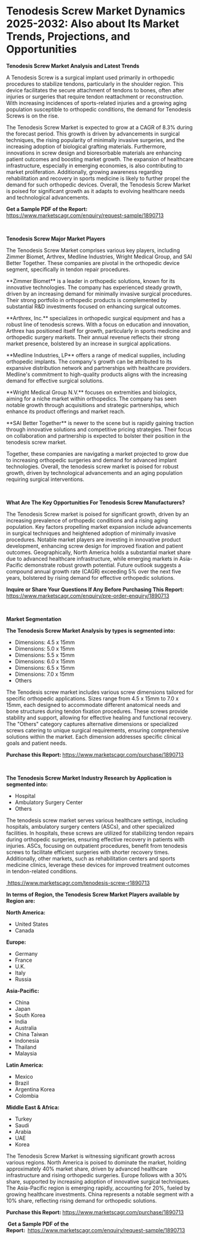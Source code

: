 <p><h1>Tenodesis Screw Market Dynamics 2025-2032: Also about Its Market Trends, Projections, and Opportunities</h1></p><p><strong>Tenodesis Screw Market Analysis and Latest Trends</strong></p>
<p><p>A Tenodesis Screw is a surgical implant used primarily in orthopedic procedures to stabilize tendons, particularly in the shoulder region. This device facilitates the secure attachment of tendons to bones, often after injuries or surgeries that require tendon reattachment or reconstruction. With increasing incidences of sports-related injuries and a growing aging population susceptible to orthopedic conditions, the demand for Tenodesis Screws is on the rise.</p><p>The Tenodesis Screw Market is expected to grow at a CAGR of 8.3% during the forecast period. This growth is driven by advancements in surgical techniques, the rising popularity of minimally invasive surgeries, and the increasing adoption of biological grafting materials. Furthermore, innovations in screw design and bioresorbable materials are enhancing patient outcomes and boosting market growth. The expansion of healthcare infrastructure, especially in emerging economies, is also contributing to market proliferation. Additionally, growing awareness regarding rehabilitation and recovery in sports medicine is likely to further propel the demand for such orthopedic devices. Overall, the Tenodesis Screw Market is poised for significant growth as it adapts to evolving healthcare needs and technological advancements.</p></p>
<p><strong>Get a Sample PDF of the Report:&nbsp;</strong> <a href="https://www.marketscagr.com/enquiry/request-sample/1890713?utm_campaign=3346&utm_medium=2&utm_source=Github&utm_content=ia&utm_term=16042025&utm_id=tenodesis-screw">https://www.marketscagr.com/enquiry/request-sample/1890713</a></p>
<p>&nbsp;</p>
<p><strong>Tenodesis Screw Major Market Players</strong></p>
<p><p>The Tenodesis Screw Market comprises various key players, including Zimmer Biomet, Arthrex, Medline Industries, Wright Medical Group, and SAI Better Together. These companies are pivotal in the orthopedic device segment, specifically in tendon repair procedures.</p><p>**Zimmer Biomet** is a leader in orthopedic solutions, known for its innovative technologies. The company has experienced steady growth, driven by an increasing demand for minimally invasive surgical procedures. Their strong portfolio in orthopedic products is complemented by substantial R&D investments focused on enhancing surgical outcomes.</p><p>**Arthrex, Inc.** specializes in orthopedic surgical equipment and has a robust line of tenodesis screws. With a focus on education and innovation, Arthrex has positioned itself for growth, particularly in sports medicine and orthopedic surgery markets. Their annual revenue reflects their strong market presence, bolstered by an increase in surgical applications.</p><p>**Medline Industries, LP** offers a range of medical supplies, including orthopedic implants. The company's growth can be attributed to its expansive distribution network and partnerships with healthcare providers. Medline's commitment to high-quality products aligns with the increasing demand for effective surgical solutions.</p><p>**Wright Medical Group N.V.** focuses on extremities and biologics, aiming for a niche market within orthopedics. The company has seen notable growth through acquisitions and strategic partnerships, which enhance its product offerings and market reach.</p><p>**SAI Better Together** is newer to the scene but is rapidly gaining traction through innovative solutions and competitive pricing strategies. Their focus on collaboration and partnership is expected to bolster their position in the tenodesis screw market.</p><p>Together, these companies are navigating a market projected to grow due to increasing orthopedic surgeries and demand for advanced implant technologies. Overall, the tenodesis screw market is poised for robust growth, driven by technological advancements and an aging population requiring surgical interventions.</p></p>
<p>&nbsp;</p>
<p><strong>What Are The Key Opportunities For Tenodesis Screw Manufacturers?</strong></p>
<p><p>The Tenodesis Screw market is poised for significant growth, driven by an increasing prevalence of orthopedic conditions and a rising aging population. Key factors propelling market expansion include advancements in surgical techniques and heightened adoption of minimally invasive procedures. Notable market players are investing in innovative product development, enhancing screw design for improved fixation and patient outcomes. Geographically, North America holds a substantial market share due to advanced healthcare infrastructure, while emerging markets in Asia-Pacific demonstrate robust growth potential. Future outlook suggests a compound annual growth rate (CAGR) exceeding 5% over the next five years, bolstered by rising demand for effective orthopedic solutions.</p></p>
<p><strong>Inquire or Share Your Questions If Any Before Purchasing This Report:</strong> <a href="https://www.marketscagr.com/enquiry/pre-order-enquiry/1890713?utm_campaign=3346&utm_medium=2&utm_source=Github&utm_content=ia&utm_term=16042025&utm_id=tenodesis-screw">https://www.marketscagr.com/enquiry/pre-order-enquiry/1890713</a></p>
<p>&nbsp;</p>
<p><strong>Market Segmentation</strong></p>
<p><strong>The Tenodesis Screw Market Analysis by types is segmented into:</strong></p>
<p><ul><li>Dimensions: 4.5 x 15mm</li><li>Dimensions: 5.0 x 15mm</li><li>Dimensions: 5.5 x 15mm</li><li>Dimensions: 6.0 x 15mm</li><li>Dimensions: 6.5 x 15mm</li><li>Dimensions: 7.0 x 15mm</li><li>Others</li></ul></p>
<p><p>The Tenodesis screw market includes various screw dimensions tailored for specific orthopedic applications. Sizes range from 4.5 x 15mm to 7.0 x 15mm, each designed to accommodate different anatomical needs and bone structures during tendon fixation procedures. These screws provide stability and support, allowing for effective healing and functional recovery. The "Others" category captures alternative dimensions or specialized screws catering to unique surgical requirements, ensuring comprehensive solutions within the market. Each dimension addresses specific clinical goals and patient needs.</p></p>
<p><strong>Purchase this Report:&nbsp;</strong><a href="https://www.marketscagr.com/purchase/1890713?utm_campaign=3346&utm_medium=2&utm_source=Github&utm_content=ia&utm_term=16042025&utm_id=tenodesis-screw">https://www.marketscagr.com/purchase/1890713</a></p>
<p>&nbsp;</p>
<p><strong>The Tenodesis Screw Market Industry Research by Application is segmented into:</strong></p>
<p><ul><li>Hospital</li><li>Ambulatory Surgery Center</li><li>Others</li></ul></p>
<p><p>The tenodesis screw market serves various healthcare settings, including hospitals, ambulatory surgery centers (ASCs), and other specialized facilities. In hospitals, these screws are utilized for stabilizing tendon repairs during orthopedic surgeries, ensuring effective recovery in patients with injuries. ASCs, focusing on outpatient procedures, benefit from tenodesis screws to facilitate efficient surgeries with shorter recovery times. Additionally, other markets, such as rehabilitation centers and sports medicine clinics, leverage these devices for improved treatment outcomes in tendon-related conditions.</p></p>
<p><a href="https://www.marketscagr.com/tenodesis-screw-r1890713?utm_campaign=3346&utm_medium=2&utm_source=Github&utm_content=ia&utm_term=16042025&utm_id=tenodesis-screw">&nbsp;https://www.marketscagr.com/tenodesis-screw-r1890713</a></p>
<p><strong>In terms of Region, the Tenodesis Screw Market Players available by Region are:</strong></p>
<p>
    <p> <strong> North America: </strong>
        <ul>
            <li>United States</li>
            <li>Canada</li>
        </ul>
        </p> 
    <p> <strong> Europe: </strong>
        <ul>
            <li>Germany</li>
            <li>France</li>
            <li>U.K.</li>
            <li>Italy</li>
            <li>Russia</li>
        </ul>
        </p> 
    <p> <strong> Asia-Pacific: </strong>
        <ul>
            <li>China</li>
            <li>Japan</li>
            <li>South Korea</li>
            <li>India</li>
            <li>Australia</li>
            <li>China Taiwan</li>
            <li>Indonesia</li>
            <li>Thailand</li>
            <li>Malaysia</li>
        </ul>
        </p> 
    <p> <strong> Latin America: </strong>
        <ul>
            <li>Mexico</li>
            <li>Brazil</li>
            <li>Argentina Korea</li>
            <li>Colombia</li>
        </ul>
        </p> 
    <p> <strong> Middle East & Africa: </strong>
        <ul>
            <li>Turkey</li>
            <li>Saudi</li>
            <li>Arabia</li>
            <li>UAE</li>
            <li>Korea</li>
        </ul>
    </p>
    </p>
<p><p>The Tenodesis Screw Market is witnessing significant growth across various regions. North America is poised to dominate the market, holding approximately 40% market share, driven by advanced healthcare infrastructure and rising orthopedic surgeries. Europe follows with a 30% share, supported by increasing adoption of innovative surgical techniques. The Asia-Pacific region is emerging rapidly, accounting for 20%, fueled by growing healthcare investments. China represents a notable segment with a 10% share, reflecting rising demand for orthopedic solutions.</p></p>
<p><strong>Purchase this Report: </strong><a href="https://www.marketscagr.com/purchase/1890713?utm_campaign=3346&utm_medium=2&utm_source=Github&utm_content=ia&utm_term=16042025&utm_id=tenodesis-screw">https://www.marketscagr.com/purchase/1890713</a></p>
<p>&nbsp;<strong>Get a Sample PDF of the Report:&nbsp;&nbsp;</strong><a href="https://www.marketscagr.com/enquiry/request-sample/1890713?utm_campaign=3346&utm_medium=2&utm_source=Github&utm_content=ia&utm_term=16042025&utm_id=tenodesis-screw">https://www.marketscagr.com/enquiry/request-sample/1890713</a></p>
<p><strong></strong></p>
<p><p></p><p></p><p></p></p>
